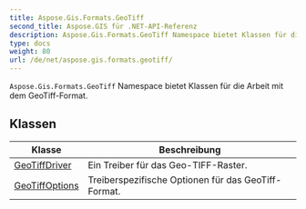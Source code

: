 ```yaml
---
title: Aspose.Gis.Formats.GeoTiff
second_title: Aspose.GIS für .NET-API-Referenz
description: Aspose.Gis.Formats.GeoTiff Namespace bietet Klassen für die Arbeit mit dem GeoTiffFormat.
type: docs
weight: 80
url: /de/net/aspose.gis.formats.geotiff/
---
```

`Aspose.Gis.Formats.GeoTiff` Namespace bietet Klassen für die Arbeit mit dem GeoTiff-Format.

## Klassen

| Klasse | Beschreibung |
| --- | --- |
| [GeoTiffDriver](./geotiffdriver/) | Ein Treiber für das Geo-TIFF-Raster. |
| [GeoTiffOptions](./geotiffoptions/) | Treiberspezifische Optionen für das GeoTiff-Format. |



